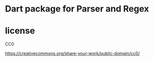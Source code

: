 # Dart package for Parser and Regex



# license

CC0

https://creativecommons.org/share-your-work/public-domain/cc0/

